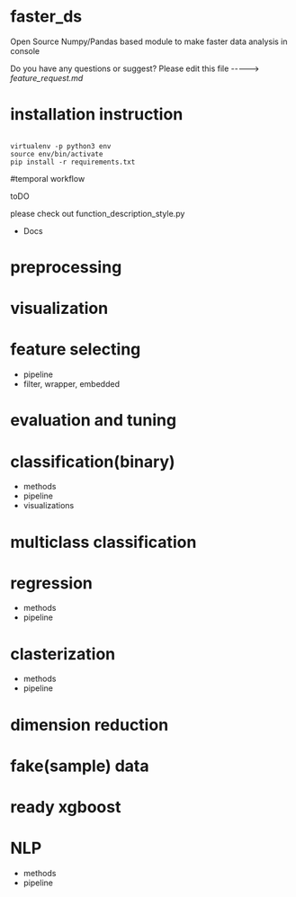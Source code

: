 # faster_ds
Open Source Numpy/Pandas based module to make faster data analysis in console


Do you have any questions or suggest? Please edit this file -----> *feature_request.md*



# installation instruction

```{BASH}

virtualenv -p python3 env
source env/bin/activate
pip install -r requirements.txt

```


#temporal workflow

toDO

please check out function_description_style.py




- Docs

# preprocessing


# visualization


# feature selecting
- pipeline
- filter, wrapper, embedded

# evaluation and tuning


# classification(binary)

- methods
- pipeline
- visualizations

# multiclass classification

# regression


- methods
- pipeline

# clasterization

- methods
- pipeline

# dimension reduction

# fake(sample) data

# ready xgboost

# NLP

- methods
- pipeline
